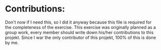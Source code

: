 # Contributions:

Don't now if I need this, so I did it anyway because this file is required for the completeness of the exercise.
This exercise was originally planned as a group work, every member should write down his/her contributions to this projekt.
Since I war the only contributor of this projekt, 100% of this is done by me.
